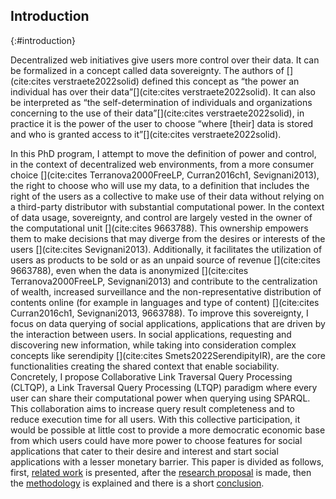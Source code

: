 ## Introduction
{:#introduction}

Decentralized web initiatives give users more control over their data.
It can be formalized in a concept called data sovereignty. The authors of [](cite:cites verstraete2022solid) defined this concept as 
<q>the power an individual has over their data</q>[](cite:cites verstraete2022solid).
It can also be interpreted as <q>the self-determination of 
individuals and organizations concerning to the use of their data</q>[](cite:cites verstraete2022solid),
in practice it is the power of the user to choose <q>where [their] data is stored and who is granted access to it</q>[](cite:cites verstraete2022solid).


In this PhD program, I attempt to move the definition of power and control,
in the context of decentralized web environments, from a more consumer choice 
[](cite:cites Terranova2000FreeLP, Curran2016ch1, Sevignani2013),
the right to choose who will use my data,
to a definition that includes the right of the users as a collective to make use of their data without relying on
a third-party distributor with substantial computational power.
In the context of data usage, sovereignty, and control are largely vested in the owner of the computational unit [](cite:cites 9663788).
This ownership empowers them to make decisions that may diverge from the desires or interests of the users [](cite:cites Sevignani2013).
Additionally, it facilitates the utilization of users as products to be sold or as an unpaid source of revenue [](cite:cites 9663788),
even when the data is anonymized [](cite:cites Terranova2000FreeLP, Sevignani2013) 
and contribute to the centralization of wealth, increased surveillance and the non-representative distribution of contents online (for example in languages and type of content) [](cite:cites Curran2016ch1, Sevignani2013, 9663788).
To improve this sovereignty, I focus on data querying of social applications,
applications that are driven by the interaction between users.
In social applications, requesting and discovering new information, while taking into consideration
complex concepts like serendipity [](cite:cites Smets2022SerendipityIR),
are the core functionalities creating the shared context that enable sociability.
Concretely, I propose Collaborative Link Traversal Query Processing (CLTQP),
a Link Traversal Query Processing (LTQP) paradigm where every user can share
their computational power when querying using SPARQL.
This collaboration aims to increase query result completeness 
and to reduce execution time for all users.
With this collective participation, 
it would be possible at little cost to provide a more democratic economic base from which
users could have more power to choose features for social applications that cater to their
desire and interest and start social applications with a lesser monetary barrier.
This paper is divided as follows, first,
[related work](#litterature_review) is presented,
after the [research proposal](#proposal) is made,
then the [methodology](#evaluation) is explained and there is a short [conclusion](#conclusion).



<!-- 
* Problem statement
    * what is the problem that you are trying to solve? Importance: Why is this problem important and for whom? Who will benefit and who should care? What is the impact of solving this problem (for the research community, or society in general).
* Related work 
    * Has a solution to this problem been attempted before and how? If not, have research efforts tried or solved similar problems? What can you learn from these efforts? If you are addressing an existing problem, what are the limitations of current solutions? What are you adding that is novel? Why?
* Research question(s) and hypotheses 
    * What hypotheses do you make in formulating your solution? What are the questions you need to answer in order to solve the problem? Are there boundary cases you plan to exclude or assumptions you base on?
* Preliminary results 
    * What research methods did you follow in your proposal? Have you produced any results so far?
* Evaluation
    * How do you know you’ve answered your question(s)? What are the methods you apply to test your hypotheses? Have you identified criteria to measure the degree of success of your solution?
* Reflection and future work: Are there any limitations in your approach? What are your planned next steps to complete your investigation?

-->
